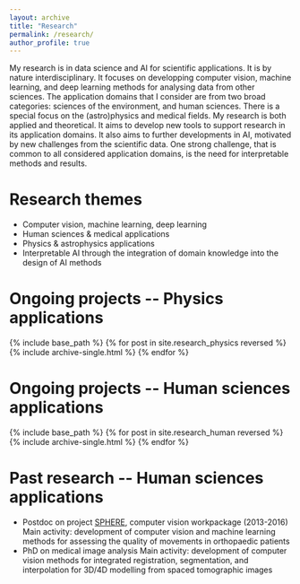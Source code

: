 ```yaml
---
layout: archive
title: "Research"
permalink: /research/
author_profile: true
---
```


My research is in data science and AI for scientific applications.
It is by nature interdisciplinary.
It focuses on developping computer vision, machine learning, and deep learning methods for analysing data from other sciences.
The application domains that I consider are from two broad categories: sciences of the environment, and human sciences.
There is a special focus on the (astro)physics and medical fields.
My research is both applied and theoretical. It aims to develop new tools to support research in its application domains.
It also aims to further developments in AI, motivated by new challenges from the scientific data.
One strong challenge, that is common to all considered application domains, is the need for interpretable methods and results.

Research themes
======
* Computer vision, machine learning, deep learning
* Human sciences & medical applications
* Physics & astrophysics applications
* Interpretable AI through the integration of domain knowledge into the design of AI methods

Ongoing projects -- Physics applications
======
{% include base_path %}
{% for post in site.research_physics reversed %}
  {% include archive-single.html %}
{% endfor %}

Ongoing projects -- Human sciences applications
======
{% include base_path %}
{% for post in site.research_human reversed %}
  {% include archive-single.html %}
{% endfor %}

Past research -- Human sciences applications
======
* Postdoc on project [SPHERE](https://research-information.bris.ac.uk/en/projects/sphere-epsrc-irc), computer vision workpackage (2013-2016)
    Main activity: development of computer vision and machine learning methods for assessing the quality of movements in orthopaedic patients
* PhD on medical image analysis
    Main activity: development of computer vision methods for integrated registration, segmentation, and interpolation for 3D/4D modelling from spaced tomographic images
